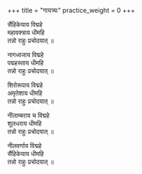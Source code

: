 +++
title = "गायत्र्यः"
practice_weight = 0
+++

सैंहिकेयाय विद्महे  
महावक्त्राय धीमहि  
तन्नो राहुः प्रचोदयात् ॥  

नागध्वजाय विद्महे  
पद्महस्ताय धीमहि  
तन्नो राहुः प्रचोदयात् ॥

शिरोरूपाय विद्महे  
अमृतेशाय धीमहि  
तन्नो राहुः प्रचोदयात् ॥

नीलाम्बराय च विद्महे  
शूलधराय धीमहि  
तन्नो राहुः प्रचोदयात् ॥

नीलवर्णाय विद्महे  
सैंहिकेयाय धीमहि  
तन्नो राहुः प्रचोदयात् ॥  